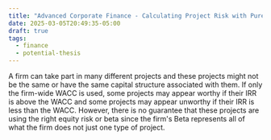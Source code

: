 ```yaml
---
title: "Advanced Corporate Finance - Calculating Project Risk with Pure Play Firms"
date: 2025-03-05T20:49:35-05:00
draft: true
tags:
  - finance
  - potential-thesis
---
```



A firm can take part in many different projects and these projects might not be the same or have the same capital structure associated with them. If only the firm-wide WACC is used, some projects may appear worthy if their IRR is above the WACC and some projects may appear unworthy if their IRR is less than the WACC. However, there is no guarantee that these projects are using the right equity risk or beta since the firm's Beta represents all of what the firm does not just one type of project.
